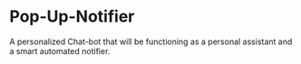 # Pop-Up-Notifier
A personalized Chat-bot that will be functioning as a personal assistant and a smart automated notifier. 
